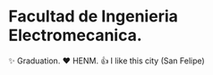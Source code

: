 # Facultad de Ingenieria Electromecanica.

:sparkles: Graduation.
:heart: HENM.
:+1: I like this city (San Felipe) 
